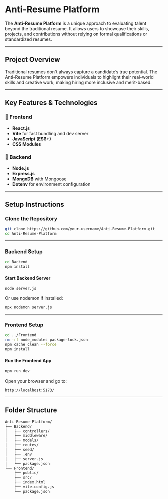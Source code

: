 #  Anti-Resume Platform

The **Anti-Resume Platform** is a unique approach to evaluating talent beyond the traditional resume. It allows users to showcase their skills, projects, and contributions without relying on formal qualifications or standardized resumes.

---

##  Project Overview

Traditional resumes don't always capture a candidate’s true potential. The Anti-Resume Platform empowers individuals to highlight their real-world skills and creative work, making hiring more inclusive and merit-based.

---

##  Key Features & Technologies

### 🔹 Frontend
- **React.js**
- **Vite** for fast bundling and dev server
- **JavaScript (ES6+)**
- **CSS Modules**

### 🔹 Backend
- **Node.js**
- **Express.js**
- **MongoDB** with Mongoose
- **Dotenv** for environment configuration

---

##  Setup Instructions

###  Clone the Repository

```bash
git clone https://github.com/your-username/Anti-Resume-Platform.git
cd Anti-Resume-Platform
```

---

###  Backend Setup

```bash
cd Backend
npm install
```

####  Start Backend Server

```bash
node server.js
```

Or use nodemon if installed:

```bash
npx nodemon server.js
```

---

###  Frontend Setup

```bash
cd ../Frontend
rm -rf node_modules package-lock.json
npm cache clean --force
npm install
```

####  Run the Frontend App

```bash
npm run dev
```

Open your browser and go to:  
```
http://localhost:5173/
```

---

##  Folder Structure

```bash
Anti-Resume-Platform/
├── Backend/
│   ├── controllers/
│   ├── middleware/
│   ├── models/
│   ├── routes/
│   ├── seed/
│   ├── .env
│   ├── server.js
│   └── package.json
└── Frontend/
    ├── public/
    ├── src/
    ├── index.html
    ├── vite.config.js
    └── package.json
```

